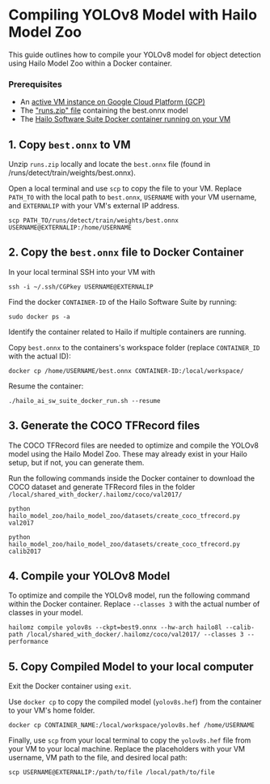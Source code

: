 # Compiling YOLOv8 Model with Hailo Model Zoo

This guide outlines how to compile your YOLOv8 model for object detection using Hailo Model Zoo within a Docker container.

### Prerequisites

- An [active VM instance on Google Cloud Platform (GCP)](https://github.com/marcory-hub/hailo/blob/main/create-and-connect-gcp-vm-instance-w-local-terminal.md)
- The ["runs.zip" file](https://github.com/marcory-hub/hailo/blob/main/hailo_YOLOv8s.ipynb) containing the best.onnx model
- The [Hailo Software Suite Docker container running on your VM](https://github.com/marcory-hub/hailo/blob/main/install-hailo-software-suite-on-google-cloud-VM-instance.md)

## 1. Copy `best.onnx` to VM
Unzip `runs.zip` locally and locate the `best.onnx` file (found in /runs/detect/train/weights/best.onnx).

Open a local terminal and use `scp` to copy the file to your VM. Replace `PATH_TO` with the local path to `best.onnx`, `USERNAME` with your VM username, and `EXTERNALIP` with your VM's external IP address.
```
scp PATH_TO/runs/detect/train/weights/best.onnx USERNAME@EXTERNALIP:/home/USERNAME
```

## 2. Copy the `best.onnx` file to Docker Container
In your local terminal SSH into your VM with
```
ssh -i ~/.ssh/CGPkey USERNAME@EXTERNALIP
```
Find the docker `CONTAINER-ID` of the Hailo Software Suite by running:
```
sudo docker ps -a
```
Identify the container related to Hailo if multiple containers are running. 

Copy `best.onnx` to the containers's workspace folder (replace `CONTAINER_ID` with the actual ID):
```
docker cp /home/USERNAME/best.onnx CONTAINER-ID:/local/workspace/
```
Resume the container:
```
./hailo_ai_sw_suite_docker_run.sh --resume
```
## 3. Generate the COCO TFRecord files
The COCO TFRecord files are needed to optimize and compile the YOLOv8 model using the Hailo Model Zoo. These may already exist in your Hailo setup, but if not, you can generate them.

Run the following commands inside the Docker container to download the COCO dataset and generate TFRecord files in the folder `/local/shared_with_docker/.hailomz/coco/val2017/`
```
python hailo_model_zoo/hailo_model_zoo/datasets/create_coco_tfrecord.py val2017
```
```
python hailo_model_zoo/hailo_model_zoo/datasets/create_coco_tfrecord.py calib2017
```
## 4. Compile your YOLOv8 Model
To optimize and compile the YOLOv8 model, run the following command within the Docker container. Replace `--classes 3` with the actual number of classes in your model.
```
hailomz compile yolov8s --ckpt=best9.onnx --hw-arch hailo8l --calib-path /local/shared_with_docker/.hailomz/coco/val2017/ --classes 3 --performance
```
## 5. Copy Compiled Model to your local computer
Exit the Docker container using `exit`.

Use `docker cp` to copy the compiled model (`yolov8s.hef`) from the container to your VM's home folder.
```
docker cp CONTAINER_NAME:/local/workspace/yolov8s.hef /home/USERNAME
```
Finally, use `scp` from your local terminal to copy the `yolov8s.hef` file from your VM to your local machine. Replace the placeholders with your VM username, VM path to the file, and desired local path:
```
scp USERNAME@EXTERNALIP:/path/to/file /local/path/to/file
```

